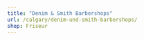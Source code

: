 ```yaml
---
title: "Denim & Smith Barbershops"
url: /calgary/denim-und-smith-barbershops/
shop: Friseur
---
```

